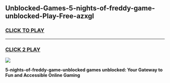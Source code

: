 
## Unblocked-Games-5-nights-of-freddy-game-unblocked-Play-Free-azxgl
<h3>
<a href="https://premium76.site?title=5-nights-of-freddy-game-unblocked&ref=10A">CLICK TO PLAY</a></h3>
<hr>

<h3>
<a href="https://premium76.site?title=5-nights-of-freddy-game-unblocked&ref=10A">CLICK 2 PLAY</a>
  
</h3>

<a href="https://premium76.site?title=5-nights-of-freddy-game-unblocked&ref=10A"><img src="https://clearcache.store/games.png"></a>


**5-nights-of-freddy-game-unblocked games unblocked: Your Gateway to Fun and Accessible Online Gaming**
